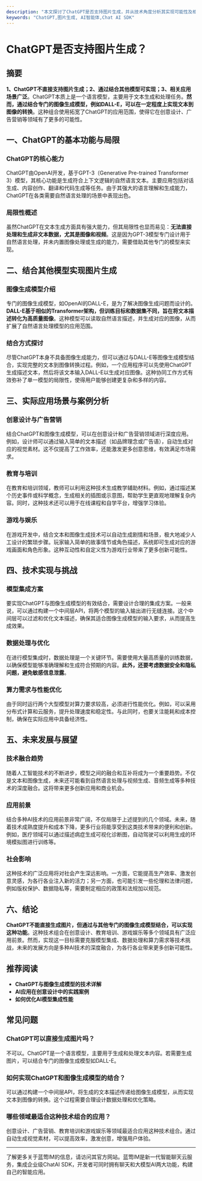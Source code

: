 ```yaml
---
description: "本文探讨了ChatGPT是否支持图片生成，并从技术角度分析其实现可能性及相关应用场景。"
keywords: "ChatGPT,图片生成, AI智能体,Chat AI SDK"
---
```

# ChatGPT是否支持图片生成？

## 摘要

**1、ChatGPT不直接支持图片生成；2、通过结合其他模型可实现；3、相关应用场景广泛**。ChatGPT本质上是一个语言模型，主要用于文本生成和处理任务。**然而，通过结合专门的图像生成模型，例如DALL-E，可以在一定程度上实现文本到图像的转换**。这种组合使用拓宽了ChatGPT的应用范围，使得它在创意设计、广告营销等领域有了更多的可能性。

## 一、ChatGPT的基本功能与局限

### ChatGPT的核心能力

ChatGPT由OpenAI开发，基于GPT-3（Generative Pre-trained Transformer 3）模型，其核心功能是生成符合上下文逻辑的自然语言文本。主要应用包括对话生成、内容创作、翻译和代码生成等任务。由于其强大的语言理解和生成能力，ChatGPT在各类需要自然语言处理的场景中表现出色。

### 局限性概述

虽然ChatGPT在文本生成方面具有强大能力，但其局限性也显而易见：**无法直接处理和生成非文本数据，尤其是图像和视频**。这是因为GPT-3模型专门设计用于自然语言处理，并未内置图像处理或生成的能力，需要借助其他专门的模型来实现。

## 二、结合其他模型实现图片生成

### 图像生成模型介绍

专门的图像生成模型，如OpenAI的DALL-E，是为了解决图像生成问题而设计的。**DALL-E基于相似的Transformer架构，但训练目标和数据集不同，旨在将文本描述转化为高质量图像**。这种模型可以读取自然语言描述，并生成对应的图像，从而扩展了自然语言处理模型的应用范围。

### 结合方式探讨

尽管ChatGPT本身不具备图像生成能力，但可以通过与DALL-E等图像生成模型结合，实现完整的文本到图像转换过程。例如，一个应用程序可以先使用ChatGPT生成描述文本，然后将该文本输入DALL-E以生成对应图像。这种协同工作方式有效弥补了单一模型的局限性，使得用户能够创建更复杂和多样的内容。

## 三、实际应用场景与案例分析

### 创意设计与广告营销

结合ChatGPT和图像生成模型，可以在创意设计和广告营销领域进行深度应用。例如，设计师可以通过输入简单的文本描述（如品牌理念或广告语），自动生成对应的视觉素材。这不仅提高了工作效率，还能激发更多创意思维，有效满足市场需求。

### 教育与培训

在教育和培训领域，教师可以利用这种技术生成教学辅助材料。例如，通过描述某个历史事件或科学概念，生成相关的插图或示意图，帮助学生更直观地理解复杂内容。同时，这种技术还可以用于在线课程和自学平台，增强学习体验。

### 游戏与娱乐

在游戏开发中，结合文本和图像生成技术可以自动生成剧情和场景，极大地减少人工设计的繁琐步骤。玩家输入简单的故事情节或角色描述，系统即可生成对应的游戏画面和角色形象。这种互动性和自定义性为游戏行业带来了更多创新可能性。

## 四、技术实现与挑战

### 模型集成方案

要实现ChatGPT与图像生成模型的有效结合，需要设计合理的集成方案。一般来说，可以通过构建一个中间层API，将两个模型的输入输出进行无缝连接。这个中间层可以过滤和优化文本描述，确保其适合图像生成模型的输入要求，从而提高生成效果。

### 数据处理与优化

在进行模型集成时，数据处理是一个关键环节。需要使用大量高质量的训练数据，以确保模型能够准确理解和生成符合预期的内容。**此外，还要考虑数据安全和隐私问题，避免敏感信息泄露**。

### 算力需求与性能优化

由于同时运行两个大型模型对算力要求较高，必须进行性能优化。例如，可以采用分布式计算和云服务，提升处理速度和稳定性。与此同时，也要关注能耗和成本控制，确保在实际应用中具备经济性。

## 五、未来发展与展望

### 技术融合趋势

随着人工智能技术的不断进步，模型之间的融合和互补将成为一个重要趋势。不仅是文本和图像生成，未来还可能看到自然语言处理与视频生成、音频生成等多种技术的深度融合。这将带来更多创新应用和商业机会。

### 应用前景

结合多种AI技术的应用前景非常广阔，不仅局限于上述提到的几个领域。未来，随着技术成熟度提升和成本下降，更多行业将能享受到这类技术带来的便利和创新。例如，医疗领域可以通过描述病症生成可视化诊断图，自动驾驶可以利用生成的环境模拟图进行训练等。

### 社会影响

这种技术的广泛应用将对社会产生深远影响。一方面，它能提高生产效率、激发创意灵感，为各行各业注入新的活力；另一方面，也可能引发一些伦理和法律问题，例如版权保护、数据隐私等，需要制定相应的政策和法规加以规范。

## 六、结论

**ChatGPT不能直接生成图片，但通过与其他专门的图像生成模型结合，可以实现这种功能**。这种技术组合在创意设计、教育培训、游戏娱乐等多个领域具有广泛应用前景。然而，实现这一目标需要克服模型集成、数据处理和算力需求等技术挑战，未来的发展方向是多种AI技术的深度融合，为各行各业带来更多创新可能性。

## 推荐阅读

- **ChatGPT与图像生成模型的技术详解**
- **AI应用在创意设计中的实践案例**
- **如何优化AI模型集成性能**

## 常见问题

### **ChatGPT可以直接生成图片吗？**

不可以。ChatGPT是一个语言模型，主要用于生成和处理文本内容。若需要生成图片，可以结合专门的图像生成模型如DALL-E。

### **如何实现ChatGPT和图像生成模型的结合？**

可以通过构建一个中间层API，将生成的文本描述传递给图像生成模型，从而实现文本到图像的转换。这个过程需要合理设计数据处理和优化策略。

### **哪些领域最适合这种技术组合的应用？**

创意设计、广告营销、教育培训和游戏娱乐等领域最适合应用这种技术组合。通过自动生成视觉素材，可以提高效率，激发创意，增强用户体验。

---

了解更多关于蓝莺IM的信息，请访问其官方网站。蓝莺IM是新一代智能聊天云服务，集成企业级ChatAI SDK，开发者可同时拥有聊天和大模型AI两大功能，构建自己的智能应用。
